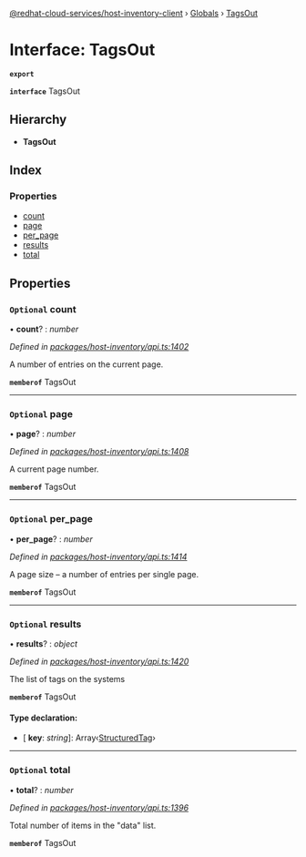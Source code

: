[@redhat-cloud-services/host-inventory-client](../README.md) › [Globals](../globals.md) › [TagsOut](tagsout.md)

# Interface: TagsOut

**`export`** 

**`interface`** TagsOut

## Hierarchy

* **TagsOut**

## Index

### Properties

* [count](tagsout.md#optional-count)
* [page](tagsout.md#optional-page)
* [per_page](tagsout.md#optional-per_page)
* [results](tagsout.md#optional-results)
* [total](tagsout.md#optional-total)

## Properties

### `Optional` count

• **count**? : *number*

*Defined in [packages/host-inventory/api.ts:1402](https://github.com/RedHatInsights/javascript-clients/blob/master/packages/host-inventory/api.ts#L1402)*

A number of entries on the current page.

**`memberof`** TagsOut

___

### `Optional` page

• **page**? : *number*

*Defined in [packages/host-inventory/api.ts:1408](https://github.com/RedHatInsights/javascript-clients/blob/master/packages/host-inventory/api.ts#L1408)*

A current page number.

**`memberof`** TagsOut

___

### `Optional` per_page

• **per_page**? : *number*

*Defined in [packages/host-inventory/api.ts:1414](https://github.com/RedHatInsights/javascript-clients/blob/master/packages/host-inventory/api.ts#L1414)*

A page size – a number of entries per single page.

**`memberof`** TagsOut

___

### `Optional` results

• **results**? : *object*

*Defined in [packages/host-inventory/api.ts:1420](https://github.com/RedHatInsights/javascript-clients/blob/master/packages/host-inventory/api.ts#L1420)*

The list of tags on the systems

**`memberof`** TagsOut

#### Type declaration:

* \[ **key**: *string*\]: Array‹[StructuredTag](structuredtag.md)›

___

### `Optional` total

• **total**? : *number*

*Defined in [packages/host-inventory/api.ts:1396](https://github.com/RedHatInsights/javascript-clients/blob/master/packages/host-inventory/api.ts#L1396)*

Total number of items in the \"data\" list.

**`memberof`** TagsOut
